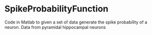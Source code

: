 # SpikeProbabilityFunction
Code in Matlab to given a set of data generate the spike probability of a neuron. Data from pyramidal hippocampal neurons
